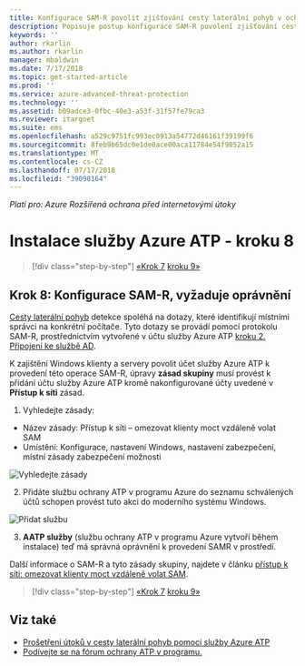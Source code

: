 ```yaml
---
title: Konfigurace SAM-R povolit zjišťování cesty laterální pohyb v ochrany ATP v programu Azure | Dokumentace Microsoftu
description: Popisuje postup konfigurace SAM-R povolení zjišťování cesty laterální pohyb v Azure ATP
keywords: ''
author: rkarlin
ms.author: rkarlin
manager: mbaldwin
ms.date: 7/17/2018
ms.topic: get-started-article
ms.prod: ''
ms.service: azure-advanced-threat-protection
ms.technology: ''
ms.assetid: b09adce3-0fbc-40e3-a53f-31f57fe79ca3
ms.reviewer: itargoet
ms.suite: ems
ms.openlocfilehash: a529c9751fc993ec0913a54772d46161f39199f6
ms.sourcegitcommit: 8feb9b65dc0e1de0ace00aca11784e54f9852a15
ms.translationtype: MT
ms.contentlocale: cs-CZ
ms.lasthandoff: 07/17/2018
ms.locfileid: "39098164"
---
```

*Platí pro: Azure Rozšířená ochrana před internetovými útoky*

# <a name="install-azure-atp---step-8"></a>Instalace služby Azure ATP - kroku 8

>[!div class="step-by-step"]
[«Krok 7](install-atp-step7.md)
[kroku 9»](atp-multi-forest.md)

## <a name="step-8-configure-sam-r-required-permissions"></a>Krok 8: Konfigurace SAM-R, vyžaduje oprávnění

[Cesty laterální pohyb](use-case-lateral-movement-path.md) detekce spoléhá na dotazy, které identifikují místními správci na konkrétní počítače. Tyto dotazy se provádí pomocí protokolu SAM-R, prostřednictvím vytvořené v účtu služby Azure ATP [kroku 2. Připojení ke službě AD](install-atp-step2.md).
 
K zajištění Windows klienty a servery povolit účet služby Azure ATP k provedení této operace SAM-R, úpravy **zásad skupiny** musí provést k přidání účtu služby Azure ATP kromě nakonfigurované účty uvedené v  **Přístup k síti** zásad.

1. Vyhledejte zásady:

 - Název zásady: Přístup k síti – omezovat klienty moct vzdáleně volat SAM
 - Umístění: Konfigurace, nastavení Windows, nastavení zabezpečení, místní zásady zabezpečení možnosti
  
  ![Vyhledejte zásady](./media/samr-policy-location.png)

2. Přidáte službu ochrany ATP v programu Azure do seznamu schválených účtů schopen provést tuto akci do moderního systému Windows.
 
  ![Přidat službu](./media/samr-add-service.png)

3. **AATP služby** (službu ochrany ATP v programu Azure vytvoří během instalace) teď má správná oprávnění k provedení SAMR v prostředí.

Další informace o SAM-R a tyto zásady skupiny, najdete v článku [přístup k síti: omezovat klienty moct vzdáleně volat SAM](https://docs.microsoft.com/windows/security/threat-protection/security-policy-settings/network-access-restrict-clients-allowed-to-make-remote-sam-calls).


>[!div class="step-by-step"]
[«Krok 7](install-atp-step7.md)
[kroku 9»](atp-multi-forest.md)



## <a name="see-also"></a>Viz také
- [Prošetření útoků v cesty laterální pohyb pomocí služby Azure ATP](use-case-lateral-movement-path.md)
- [Podívejte se na fórum ochrany ATP v programu.](https://aka.ms/azureatpcommunity)
